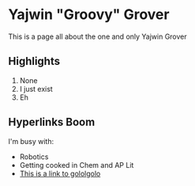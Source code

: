 # Yajwin "Groovy" Grover

This is a page all about the one and only Yajwin Grover

## Highlights

1. None
1. I just exist
1. Eh

## Hyperlinks Boom

I'm busy with:

* Robotics
* Getting cooked in Chem and AP Lit
* [This is a link to gololgolo](www.google.com)

